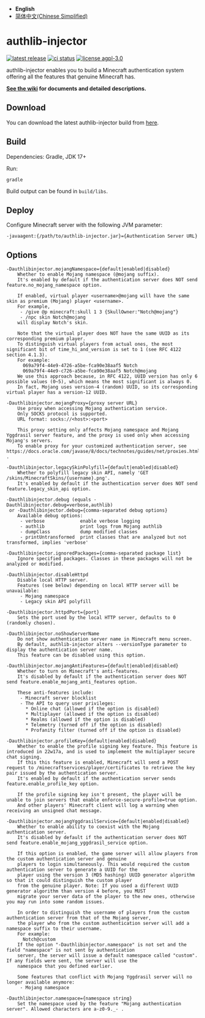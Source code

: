  * **English**
 * [简体中文(Chinese Simplified)](https://github.com/yushijinhun/authlib-injector/blob/develop/README.md)

# authlib-injector
[![latest release](https://img.shields.io/github/v/tag/yushijinhun/authlib-injector?color=yellow&include_prereleases&label=version&sort=semver&style=flat-square)](https://github.com/yushijinhun/authlib-injector/releases)
[![ci status](https://img.shields.io/github/workflow/status/yushijinhun/authlib-injector/CI?style=flat-square)](https://github.com/yushijinhun/authlib-injector/actions?query=workflow%3ACI)
[![license agpl-3.0](https://img.shields.io/badge/license-AGPL--3.0-blue.svg?style=flat-square)](https://github.com/yushijinhun/authlib-injector/blob/develop/LICENSE)

authlib-injector enables you to build a Minecraft authentication system offering all the features that genuine Minecraft has.

**[See the wiki](https://github.com/yushijinhun/authlib-injector/wiki) for documents and detailed descriptions.**

## Download
You can download the latest authlib-injector build from [here](https://authlib-injector.yushi.moe/).

## Build
Dependencies: Gradle, JDK 17+

Run:
```
gradle
```
Build output can be found in `build/libs`.

## Deploy
Configure Minecraft server with the following JVM parameter:
```
-javaagent:{/path/to/authlib-injector.jar}={Authentication Server URL}
```

## Options
```
-Dauthlibinjector.mojangNamespace={default|enabled|disabled}
    Whether to enable Mojang namespace (@mojang suffix).
    It's enabled by default if the authentication server does NOT send feature.no_mojang_namespace option.

    If enabled, virtual player <username>@mojang will have the same skin as premium (Mojang) player <username>.
    For example,
     - /give @p minecraft:skull 1 3 {SkullOwner:"Notch@mojang"}
     - /npc skin Notch@mojang
    will display Notch's skin.

    Note that the virtual player does NOT have the same UUID as its corresponding premium player.
    To distinguish virtual players from actual ones, the most significant bit of time_hi_and_version is set to 1 (see RFC 4122 section 4.1.3).
    For example:
      069a79f4-44e9-4726-a5be-fca90e38aaf5 Notch
      069a79f4-44e9-c726-a5be-fca90e38aaf5 Notch@mojang
    We use this approach because, in RFC 4122, UUID version has only 6 possible values (0~5), which means the most significant is always 0.
    In fact, Mojang uses version-4 (random) UUID, so its corresponding virtual player has a version-12 UUID.

-Dauthlibinjector.mojangProxy={proxy server URL}
    Use proxy when accessing Mojang authentication service.
    Only SOCKS protocol is supported.
    URL format: socks://<host>:<port>

    This proxy setting only affects Mojang namespace and Mojang Yggdrasil server feature, and the proxy is used only when accessing Mojang's servers.
    To enable proxy for your customized authentication server, see https://docs.oracle.com/javase/8/docs/technotes/guides/net/proxies.html .

-Dauthlibinjector.legacySkinPolyfill={default|enabled|disabled}
    Whether to polyfill legacy skin API, namely 'GET /skins/MinecraftSkins/{username}.png'.
    It's enabled by default if the authentication server does NOT send feature.legacy_skin_api option.

-Dauthlibinjector.debug (equals -Dauthlibinjector.debug=verbose,authlib)
 or -Dauthlibinjector.debug={comma-separated debug options}
    Available debug options:
     - verbose             enable verbose logging
     - authlib             print logs from Mojang authlib
     - dumpClass           dump modified classes
     - printUntransformed  print classes that are analyzed but not transformed, implies 'verbose'

-Dauthlibinjector.ignoredPackages={comma-separated package list}
    Ignore specified packages. Classes in these packages will not be analyzed or modified.

-Dauthlibinjector.disableHttpd
    Disable local HTTP server.
    Features (see below) depending on local HTTP server will be unavailable:
     - Mojang namespace
     - Legacy skin API polyfill

-Dauthlibinjector.httpdPort={port}
    Sets the port used by the local HTTP server, defaults to 0 (randomly chosen).

-Dauthlibinjector.noShowServerName
    Do not show authentication server name in Minecraft menu screen.
    By default, authlib-injector alters --versionType parameter to display the authentication server name.
    This feature can be disabled using this option.

-Dauthlibinjector.mojangAntiFeatures={default|enabled|disabled}
    Whether to turn on Minecraft's anti-features.
    It's disabled by default if the authentication server does NOT send feature.enable_mojang_anti_features option.

    These anti-features include:
     - Minecraft server blocklist
     - The API to query user privileges:
       * Online chat (allowed if the option is disabled)
       * Multiplayer (allowed if the option is disabled)
       * Realms (allowed if the option is disabled)
       * Telemetry (turned off if the option is disabled)
       * Profanity filter (turned off if the option is disabled)

-Dauthlibinjector.profileKey={default|enabled|disabled}
    Whether to enable the profile signing key feature. This feature is introduced in 22w17a, and is used to implement the multiplayer secure chat signing.
    If this this feature is enabled, Minecraft will send a POST request to /minecraftservices/player/certificates to retrieve the key pair issued by the authentication server.
    It's enabled by default if the authentication server sends feature.enable_profile_key option.

    If the profile signing key isn't present, the player will be unable to join servers that enable enforce-secure-profile=true option.
    And other players' Minecraft client will log a warning when receiving an unsigned chat message.

-Dauthlibinjector.mojangYggdrasilService={default|enabled|disabled}
    Whether to enable ability to coexist with the Mojang authentication server.
    It's disabled by default if the authentication server does NOT send feature.enable_mojang_yggdrasil_service option.
    
    If this option is enabled, the game server will allow players from the custom authentication server and genuine
    players to login simultaneously. This would required the custom authentication server to generate a UUID for the
    player using the version 3 (MD5 hashing) UUID generator algorithm so that it could distinguish the custom player
    from the genuine player. Note: If you used a different UUID generator algorithm than version 4 before, you MUST
    migrate your server data of the player to the new ones, otherwise you may run into some random issues.
    
    In order to distinguish the username of players from the custom authentication server from that of the Mojang server,
    the player who from the custom authentication server will add a namespace suffix to their username.
    For example:
      Notch@custom
    If the option "-Dauthlibinjector.namespace" is not set and the field "namespace" is not sent by authentication
    server, the server will issue a default namespace called "custom". If any fields were sent, the server will use the
    namespace that you defined earlier.
    
    Some features that conflict with Mojang Yggdrasil server will no longer available anymore:
     - Mojang namespace

-Dauthlibinjector.namespace={namespace string}
    Set the namespace used by the feature "Mojang authentication server". Allowed characters are a-z0-9._- .
```
